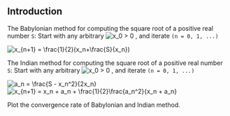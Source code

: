 ## Introduction

The Babylonian method for computing the square root of a positive real number `S`: Start with any arbitrary <img src="https://latex.codecogs.com/gif.latex?x_0" title="x_0 > 0" /> , and iterate `(n =
0, 1, ...)`

<img src="https://latex.codecogs.com/gif.latex?x_{n&plus;1}&space;=&space;\frac{1}{2}(x_n&plus;\frac{S}{x_n})" title="x_{n+1} = \frac{1}{2}(x_n+\frac{S}{x_n})" />

The Indian method for computing the square root of a positive real number `S`: Start with any arbitrary <img src="https://latex.codecogs.com/gif.latex?x_0" title="x_0 > 0" /> , and iterate `(n =
0, 1, ...)`

<img src="https://latex.codecogs.com/gif.latex?a_n&space;=&space;\frac{S&space;-&space;x_n^2}{2x_n}" title="a_n = \frac{S - x_n^2}{2x_n}" />

<img src="https://latex.codecogs.com/gif.latex?x_{n&plus;1}&space;=&space;x_n&space;&plus;&space;a_n&space;&plus;&space;\frac{1}{2}\frac{a_n^2}{x_n&space;&plus;&space;a_n}" title="x_{n+1} = x_n + a_n + \frac{1}{2}\frac{a_n^2}{x_n + a_n}" />

Plot the convergence rate of Babylonian and Indian method.
